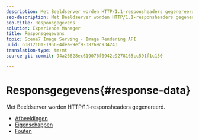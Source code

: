 ```yaml
---
description: Met Beeldserver worden HTTP/1.1-responsheaders gegenereerd.
seo-description: Met Beeldserver worden HTTP/1.1-responsheaders gegenereerd.
seo-title: Responsgegevens
solution: Experience Manager
title: Responsgegevens
topic: Scene7 Image Serving - Image Rendering API
uuid: 63812101-1956-4dea-9ef9-38769c934243
translation-type: tm+mt
source-git-commit: 94a26628ec619076f0942e9278165cc591f1c150

---
```



# Responsgegevens{#response-data}

Met Beeldserver worden HTTP/1.1-responsheaders gegenereerd.

* [Afbeeldingen](c-images.md)
* [Eigenschappen](c-properties/c-properties.md)
* [Fouten](r-errors.md)
